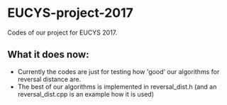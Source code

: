 # EUCYS-project-2017

Codes of our project for EUCYS 2017.

## What it does now:

* Currently the codes are just for testing how 'good' our algorithms for reversal distance are.
* The best of our algorithms is implemented in reversal_dist.h (and an reversal_dist.cpp is an example how it is used)
